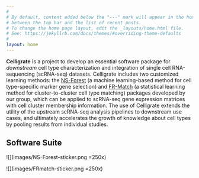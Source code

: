```yaml
---
#
# By default, content added below the "---" mark will appear in the home page
# between the top bar and the list of recent posts.
# To change the home page layout, edit the _layouts/home.html file.
# See: https://jekyllrb.com/docs/themes/#overriding-theme-defaults
#
layout: home
---
```


**Celligrate** is a project to develop an essential software package for *downstream* cell type characterization and integration of single cell RNA-sequencing (scRNA-seq) datasets. Celligrate includes two customized learning methods: the [NS-Forest](https://github.com/JCVenterInstitute/NSForest)  (a machine learning-based method for cell type-specific marker gene selection) and [FR-Match](https://github.com/JCVenterInstitute/FRmatch) (a statistical learning method for cluster-to-cluster cell type matching) packages developed by our group, which can be applied to scRNA-seq gene expression matrices with cell cluster membership information. The use of Celligrate extends the utility of the upstream scRNA-seq analysis pipelines to downstream use cases, and ultimately accelerates the growth of knowledge about cell types by pooling results from individual studies.  

## Software Suite

![](images/NS-Forest-sticker.png =250x)

![](images/FRmatch-sticker.png =250x)
